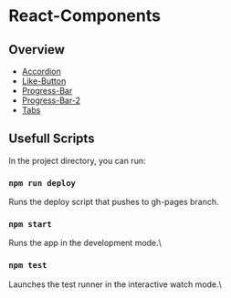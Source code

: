 # React-Components

## Overview

- [Accordion](https://ruanha-react-components.netlify.app/accordion)
- [Like-Button](https://ruanha-react-components.netlify.app/like-button)
- [Progress-Bar](https://ruanha-react-components.netlify.app/progress-bar)
- [Progress-Bar-2](https://ruanha-react-components.netlify.app/progress-bar-ii)
- [Tabs](https://ruanha-react-components.netlify.app/tabs)

## Usefull Scripts

In the project directory, you can run:

### `npm run deploy`

Runs the deploy script that pushes to gh-pages branch.

### `npm start`

Runs the app in the development mode.\

### `npm test`

Launches the test runner in the interactive watch mode.\
